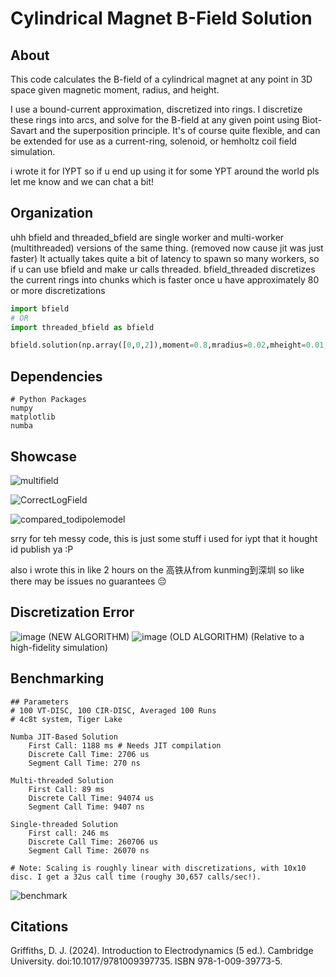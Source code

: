 # Cylindrical Magnet B-Field Solution

## About
This code calculates the B-field of a cylindrical magnet at any point in 3D space given magnetic moment, radius, and height.

I use a bound-current approximation, discretized into rings. I discretize these rings into arcs, and solve for the B-field at any given point using Biot-Savart and the superposition principle.
It's of course quite flexible, and can be extended for use as a current-ring, solenoid, or hemholtz coil field simulation.

i wrote it for IYPT so if u end up using it for some YPT around the world pls let me know and we can chat a bit!

## Organization
uhh bfield and threaded_bfield are single worker and multi-worker (multithreaded) versions of the same thing. (removed now cause jit was just faster)
It actually takes quite a bit of latency to spawn so many workers, so if u can use bfield and make ur calls threaded. bfield_threaded discretizes the current rings into chunks which is faster once u have approximately 80 or more discretizations

```python
import bfield
# OR
import threaded_bfield as bfield

bfield.solution(np.array([0,0,2]),moment=0.8,mradius=0.02,mheight=0.01,accuracy=[80,80])
```
## Dependencies
```
# Python Packages
numpy
matplotlib
numba
```

## Showcase
![multifield](https://github.com/user-attachments/assets/be06950f-b90f-424a-9de5-34decc347970)

![CorrectLogField](https://github.com/user-attachments/assets/d1c530a0-9e9f-4dfb-a72f-bae5d5d1f85c)

![compared_todipolemodel](https://github.com/user-attachments/assets/4994ccfa-a336-4dd1-aad9-381a84ffd8df)


srry for teh messy code, this is just some stuff i used for iypt that it hought id publish ya :P

also i wrote this in like 2 hours on the 高铁从from kunming到深圳 so like there may be issues no guarantees :pensive:


## Discretization Error

![image](https://github.com/user-attachments/assets/c40fb930-aedd-479b-812d-a39719faa26b)
(NEW ALGORITHM)
![image](https://github.com/user-attachments/assets/8a0b093c-5b56-4044-a915-937d18978707)
(OLD ALGORITHM)
(Relative to a high-fidelity simulation)


## Benchmarking
```
## Parameters
# 100 VT-DISC, 100 CIR-DISC, Averaged 100 Runs
# 4c8t system, Tiger Lake

Numba JIT-Based Solution
	First Call: 1188 ms # Needs JIT compilation
	Discrete Call Time: 2706 us
	Segment Call Time: 270 ns

Multi-threaded Solution
	First Call: 89 ms
	Discrete Call Time: 94074 us
	Segment Call Time: 9407 ns

Single-threaded Solution
	First call: 246 ms
	Discrete Call Time: 260706 us
	Segment Call Time: 26070 ns

# Note: Scaling is roughly linear with discretizations, with 10x10 disc. I get a 32us call time (roughy 30,657 calls/sec!).
```
![benchmark](https://github.com/user-attachments/assets/14023b21-19c9-43b3-a56e-288eff619c9c)
## Citations
Griffiths, D. J. (2024). Introduction to Electrodynamics (5 ed.). Cambridge 	University. doi:10.1017/9781009397735. ISBN 978-1-009-39773-5.​
